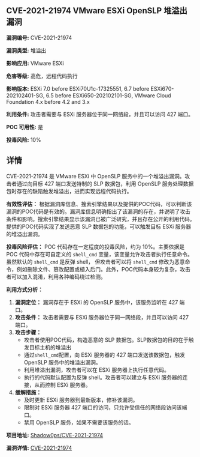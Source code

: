 ## CVE-2021-21974 VMware ESXi OpenSLP 堆溢出漏洞

**漏洞编号:** CVE-2021-21974

**漏洞类型:** 堆溢出

**影响应用:** VMware ESXi

**危害等级:** 高危，远程代码执行

**影响版本:** ESXi 7.0 before ESXi70U1c-17325551, 6.7 before ESXi670-202102401-SG, 6.5 before ESXi650-202102101-SG, VMware Cloud Foundation 4.x before 4.2 and 3.x

**利用条件:** 攻击者需要与 ESXi 服务器位于同一网络段，并且可以访问 427 端口。

**POC 可用性:** 是

**投毒风险:** 10%

## 详情

CVE-2021-21974 是 VMware ESXi 中 OpenSLP 服务中的一个堆溢出漏洞。攻击者通过向目标 427 端口发送特制的 SLP 数据包，利用 OpenSLP 服务处理数据包时存在的缺陷触发堆溢出，进而实现远程代码执行。

**有效性评估：**
根据漏洞库信息、搜索引擎结果以及提供的POC代码，可以判断该漏洞的POC代码是有效的。漏洞库信息明确指出了该漏洞的存在，并说明了攻击条件和影响。搜索引擎结果显示该漏洞已被广泛研究，并且存在公开的利用代码。提供的POC代码实现了发送恶意 SLP 数据包的功能，可以触发目标 ESXi 服务器的堆溢出漏洞。

**投毒风险评估：**
POC 代码存在一定程度的投毒风险，约为 10%。主要依据是POC 代码中存在可自定义的 `shell_cmd` 变量，该变量允许攻击者执行任意命令。虽然默认的 `shell_cmd` 是反弹 shell， 但攻击者可以将 `shell_cmd` 修改为恶意命令，例如删除文件、篡改配置或植入后门。此外，POC代码本身较为复杂，攻击者可以加入混淆，利用各种编码绕过检测。

**利用方式分析：**
1.  **漏洞定位：**  漏洞存在于 ESXi 的 OpenSLP 服务中，该服务监听在 427 端口。
2.  **攻击条件：**  攻击者需要与 ESXi 服务器位于同一网络段，并且可以访问 427 端口。
3.  **攻击步骤：**
    *   攻击者使用POC代码，构造恶意的 SLP 数据包。SLP数据包的目的在于触发目标主机的堆溢出
    *   通过`shell_cmd`配置，向 ESXi 服务器的 427 端口发送该数据包，触发 OpenSLP 服务中的堆溢出漏洞。
    *   利用堆溢出漏洞，攻击者可以在 ESXi 服务器上执行任意代码。
    *   执行的代码默认配置为反弹 shell。攻击者可以建立与 ESXi 服务器的连接，从而控制 ESXi 服务器。
4.  **缓解措施：**
    *   及时更新 ESXi 服务器到最新版本，修补该漏洞。
    *   限制对 ESXi 服务器 427 端口的访问，只允许受信任的网络段访问该端口。
    *   禁用 OpenSLP 服务，如果不需要该服务的话。

**项目地址:** [Shadow0ps/CVE-2021-21974](https://github.com/Shadow0ps/CVE-2021-21974)

**漏洞详情:** [CVE-2021-21974](https://nvd.nist.gov/vuln/detail/CVE-2021-21974)